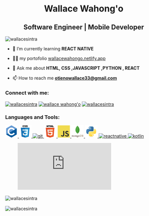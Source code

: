 <h1 align="center"> Wallace Wahong'o</h1>
<h2 align="center"> Software Engineer | Mobile Developer</h2>
<p align="left"> <img src="https://komarev.com/ghpvc/?username=wallacesintra&label=Profile%20views&color=054d7a&style=flat" alt="wallacesintra" /> </p>
<!-- <img align="right" alt="coding" width="400" src="https://media.tenor.com/Aw2-4sShkCUAAAAd/coding.gif"> -->

<!-- - 🔭 I’m currently working on [a photography website](https://artsyframes.netlify.app) -->
<!-- 🔭 I made   [random meal generator](https://sintrameals.netlify.app), [task manager](https://sintrataskmanager.netlify.app), [web music player](https://sintraplayer.netlify.app)-->

- 🌱 I’m currently learning **REACT NATIVE**

- 👨‍💻 my portofolio [wallacewahongo.netlify.app](https://wallacewahongo.netlify.app/)

- 💬 Ask me about **HTML, CSS ,JAVASCRIPT ,PYTHON , REACT**

- 📫 How to reach me **otienowallace33@gmail.com**

<h3 align="left">Connect with me:</h3>
<p align="left">
<a href="https://twitter.com/wallacesintra" target="blank"><img align="center" src="https://raw.githubusercontent.com/rahuldkjain/github-profile-readme-generator/master/src/images/icons/Social/twitter.svg" alt="wallacesintra" height="30" width="40" /></a>
<a href="https://linkedin.com/in/wallace wahong'o" target="blank"><img align="center" src="https://raw.githubusercontent.com/rahuldkjain/github-profile-readme-generator/master/src/images/icons/Social/linked-in-alt.svg" alt="wallace wahong'o" height="30" width="40" /></a>
<a href="https://www.leetcode.com/wallacesintra" target="blank"><img align="center" src="https://raw.githubusercontent.com/rahuldkjain/github-profile-readme-generator/master/src/images/icons/Social/leet-code.svg" alt="wallacesintra" height="30" width="40" /></a>
</p>

<h3 align="left">Languages and Tools:</h3>
<p align="left"> <a href="https://www.cprogramming.com/" target="_blank" rel="noreferrer"> <img src="https://raw.githubusercontent.com/devicons/devicon/master/icons/c/c-original.svg" alt="c" width="40" height="40"/> </a> <a href="https://www.w3schools.com/css/" target="_blank" rel="noreferrer"> <img src="https://raw.githubusercontent.com/devicons/devicon/master/icons/css3/css3-original-wordmark.svg" alt="css3" width="40" height="40"/> </a> <a href="https://git-scm.com/" target="_blank" rel="noreferrer"> <img src="https://www.vectorlogo.zone/logos/git-scm/git-scm-icon.svg" alt="git" width="40" height="40"/> </a> <a href="https://www.w3.org/html/" target="_blank" rel="noreferrer"> <img src="https://raw.githubusercontent.com/devicons/devicon/master/icons/html5/html5-original-wordmark.svg" alt="html5" width="40" height="40"/> </a> <a href="https://developer.mozilla.org/en-US/docs/Web/JavaScript" target="_blank" rel="noreferrer"> <img src="https://raw.githubusercontent.com/devicons/devicon/master/icons/javascript/javascript-original.svg" alt="javascript" width="40" height="40"/> </a> <a href="https://www.mongodb.com/" target="_blank" rel="noreferrer"> <img src="https://raw.githubusercontent.com/devicons/devicon/master/icons/mongodb/mongodb-original-wordmark.svg" alt="mongodb" width="40" height="40"/> </a> <a href="https://www.python.org" target="_blank" rel="noreferrer"> <img src="https://raw.githubusercontent.com/devicons/devicon/master/icons/python/python-original.svg" alt="python" width="40" height="40"/> </a> <a href="https://reactnative.dev/" target="_blank" rel="noreferrer"> <img src="https://reactnative.dev/img/header_logo.svg" alt="reactnative" width="40" height="40"/> </a> 
<a href="https://kotlinlang.org" target="_blank" rel="noreferrer"> <img src="https://www.vectorlogo.zone/logos/kotlinlang/kotlinlang-icon.svg" alt="kotlin" width="40" height="40"/> </a></p>
<figure><embed src="https://wakatime.com/share/@WallaceSintra/a0c3e9c3-4a1b-4457-8a93-083aafa1aa48.svg"></embed></figure>

<p><img align="center" src="https://github-readme-stats.vercel.app/api/top-langs?username=wallacesintra&show_icons=true&locale=en&layout=compact" alt="wallacesintra" /></p>

<p><img align="center" src="https://github-readme-streak-stats.herokuapp.com/?user=wallacesintra&" alt="wallacesintra" /></p>
